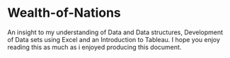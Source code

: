 # Wealth-of-Nations
An insight to my understanding of Data and Data structures, Development of Data sets using Excel and an Introduction to Tableau. I hope you enjoy reading this as much as i enjoyed producing this document.
